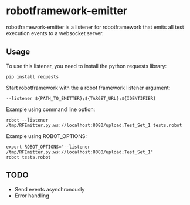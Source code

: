 # robotframework-emitter

robotframework-emitter is a listener for robotframework that emits all test execution events to a websocket server.

## Usage

To use this listener, you need to install the python requests library:

```
pip install requests
```

Start robotframework with the a robot framework listener argument:

```
--listener ${PATH_TO_EMITTER};${TARGET_URL};${IDENTIFIER}
```

Example using command line option:

```
robot --listener /tmp/RFEmitter.py;ws://localhost:8080/upload;Test_Set_1 tests.robot
```

Example using ROBOT_OPTIONS:

```
export ROBOT_OPTIONS="--listener /tmp/RFEmitter.py;ws://localhost:8080/upload;Test_Set_1"
robot tests.robot
```

## TODO

- Send events asynchronously
- Error handling
